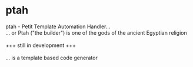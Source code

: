 # ptah
ptah - Petit Template Automation Handler...\
... or Ptah ("the builder") is one of the gods of the ancient Egyptian religion\
\
+++ still in development +++\
\
... is a template based code generator
